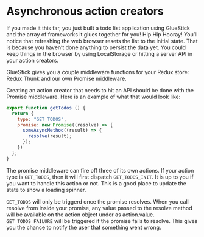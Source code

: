 # Asynchronous action creators

If you made it this far, you just built a todo list application using GlueStick and the array of frameworks it glues together for you! Hip Hip Hooray! You’ll notice that refreshing the web browser resets the list to the initial state. That is because you haven’t done anything to persist the data yet. You could keep things in the browser by using LocalStorage or hitting a server API in your action creators.

GlueStick gives you a couple middleware functions for your Redux store: Redux Thunk and our own Promise middleware.

Creating an action creator that needs to hit an API should be done with the Promise middleware. Here is an example of what that would look like:

```js
export function getTodos () {
  return {
    type: "GET_TODOS",
    promise: new Promise((resolve) => {
      someAsyncMethod((result) => {
        resolve(result);
      });
    })
  };
}
```

The promise middleware can fire off three of its own actions. If your action type is `GET_TODOS`, then it will first dispatch `GET_TODOS_INIT`. It is up to you if you want to handle this action or not. This is a good place to update the state to show a loading spinner.

`GET_TODOS` will only be triggerd once the promise resolves. When you call resolve from inside your promise, any value passed to the resolve method will be available on the action object under as action.value.
`GET_TODOS_FAILURE` will be triggered if the promise fails to resolve. This gives you the chance to notify the user that something went wrong.
